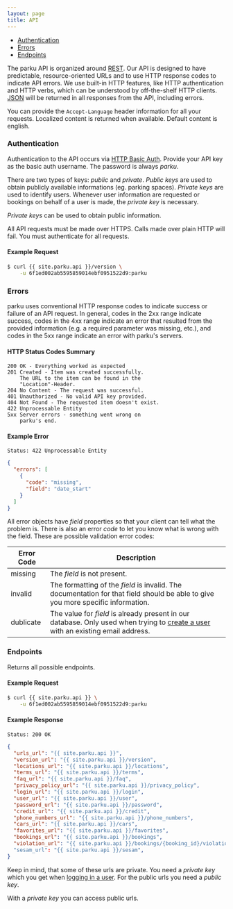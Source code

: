 ```yaml
---
layout: page
title: API
---
```


* [Authentication](#authentication)
* [Errors](#errors)
* [Endpoints](#endpoints)


The parku API is organized around [REST][REST]. Our API is designed to have predictable, resource-oriented URLs and to use HTTP response codes to indicate API errors. We use built-in HTTP features, like HTTP authentication and HTTP verbs, which can be understood by off-the-shelf HTTP clients. [JSON][JSON] will be returned in all responses from the API, including errors.

You can provide the `Accept-Language` header information for all your requests. Localized content is returned when available. Default content is english.

### <a name="authentication"></a>Authentication

Authentication to the API occurs via [HTTP Basic Auth][HTTP Basic Auth]. Provide your API key as the basic auth username. The password is always _parku_.

There are two types of keys: _public_ and _private_. _Public keys_ are used to obtain publicly available informations (eg. parking spaces). _Private keys_ are used to identify users. Whenever user information are requested or bookings on behalf of a user is made, the _private key_ is necessary.

_Private keys_ can be used to obtain public information.

All API requests must be made over HTTPS. Calls made over plain HTTP will fail. You must authenticate for all requests.

#### Example Request

```sh
$ curl {{ site.parku.api }}/version \
    -u 6f1ed002ab5595859014ebf0951522d9:parku
```

### <a name="errors"></a>Errors

parku uses conventional HTTP response codes to indicate success or failure of an API request. In general, codes in the 2xx range indicate success, codes in the 4xx range indicate an error that resulted from the provided information (e.g. a required parameter was missing, etc.), and codes in the 5xx range indicate an error with parku's servers.

#### HTTP Status Codes Summary

```nginx
200 OK - Everything worked as expected
201 Created - Item was created successfully.
    The URL to the item can be found in the
	"Location"-Header.
204 No Content - The request was successful.
401 Unauthorized - No valid API key provided.
404 Not Found - The requested item doesn't exist.
422 Unprocessable Entity
5xx Server errors - something went wrong on
	parku's end.
```

#### Example Error

```nginx
Status: 422 Unprocessable Entity
```

```json
{
  "errors": [
    {
      "code": "missing",
      "field": "date_start"
    }
  ]
}
```

All error objects have _field_ properties so that your client can tell what the problem is. There is also an error _code_ to let you know what is wrong with the field. These are possible validation error codes:

Error Code | Description
-----------|------------
missing    | The _field_ is not present.
invalid    | The formatting of the _field_ is invalid. The documentation for that field should be able to give you more specific information.
dublicate  | The value for _field_ is already present in our database. Only used when trying to [create a user][createuser] with an existing email address.


### <a name="endpoints"></a>Endpoints

Returns all possible endpoints.

#### Example Request

```sh
$ curl {{ site.parku.api }} \
    -u 6f1ed002ab5595859014ebf0951522d9:parku
```

#### Example Response

```nginx
Status: 200 OK
```
```json
{
  "urls_url": "{{ site.parku.api }}",
  "version_url": "{{ site.parku.api }}/version",
  "locations_url": "{{ site.parku.api }}/locations",
  "terms_url": "{{ site.parku.api }}/terms",
  "faq_url": "{{ site.parku.api }}/faq",
  "privacy_policy_url": "{{ site.parku.api }}/privacy_policy",
  "login_url": "{{ site.parku.api }}/login",
  "user_url": "{{ site.parku.api }}/user",
  "password_url": "{{ site.parku.api }}/password",
  "credit_url": "{{ site.parku.api }}/credit",
  "phone_numbers_url": "{{ site.parku.api }}/phone_numbers",
  "cars_url": "{{ site.parku.api }}/cars",
  "favorites_url": "{{ site.parku.api }}/favorites",
  "bookings_url": "{{ site.parku.api }}/bookings",
  "violation_url": "{{ site.parku.api }}/bookings/{booking_id}/violation"
  "sesam_url": "{{ site.parku.api }}/sesam",
}
```

Keep in mind, that some of these urls are private. You need a _private key_ which you get when [logging in a user][login].
For the public urls you need a _public key_.

With a _private key_ you can access public urls.

  [REST]: http://en.wikipedia.org/wiki/Representational_State_Transfer
  [JSON]: http://www.json.org/
  [HTTP Basic Auth]: http://en.wikipedia.org/wiki/Basic_access_authentication
  [HTTPS]: http://en.wikipedia.org/wiki/HTTP_Secure
  [login]: /api/login/
  [createuser]: /api/user/#create
